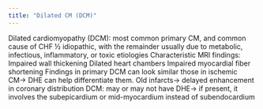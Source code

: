 ```yaml
---
title: "Dilated CM (DCM)"
---
```

Dilated cardiomyopathy (DCM): most common primary CM, and common cause of CHF
&#189; idiopathic, with the remainder usually due to metabolic, infectious, inflammatory, or toxic etiologies
Characteristic MRI findings:
Impaired wall thickening
Dilated heart chambers
Impaired myocardial fiber shortening
Findings in primary DCM can look similar those in ischemic CM&#8594; DHE can help differentiate them.
Old infarcts&#8594; delayed enhancement in coronary distribution
DCM: may or may not have DHE&#8594; if present, it involves the subepicardium or mid-myocardium instead of subendocardium

